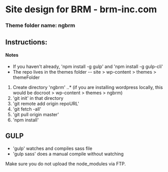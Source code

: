 # Site design for BRM - brm-inc.com

### Theme folder name: ngbrm

## Instructions:

#### Notes
* If you haven't already, 'npm install -g gulp' and 'npm install -g gulp-cli'
* The repo lives in the themes folder -- site > wp-content > themes > themeFolder


1. Create directory 'ngbrm'
..* (if you are installing wordpress locally, this would be docroot > wp-content > themes > ngbrm)
2. 'git init' in that directory
3. 'git remote add origin repoURL'
4. 'git fetch -all'
5. 'git pull origin master'
6. 'npm install'

## GULP
* 'gulp' watches and compiles sass file
* 'gulp sass' does a manual compile without watching

Make sure you do not upload the node_modules via FTP.

